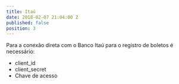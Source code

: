 ```yaml
---
title: Itaú
date: 2018-02-07 21:04:00 Z
published: false
position: 3
---
```


Para a conexão direta com o Banco Itaú para o registro de boletos é necessário:
* client_id
* client_secret
* Chave de acesso